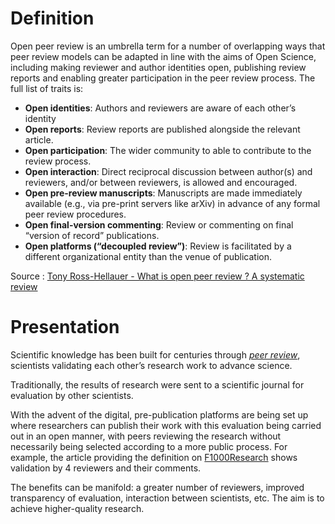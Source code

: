 # Definition 

Open peer review is an umbrella term for a number of overlapping ways that peer review models can be adapted in line with the aims of Open Science, including making reviewer and author identities open, publishing review reports and enabling greater participation in the peer review process. The full list of traits is:

- **Open identities**: Authors and reviewers are aware of each other’s identity
- **Open reports**: Review reports are published alongside the relevant article.
- **Open participation**: The wider community to able to contribute to the review process.
- **Open interaction**: Direct reciprocal discussion between author(s) and reviewers, and/or between reviewers, is allowed and encouraged.
- **Open pre-review manuscripts**: Manuscripts are made immediately available (e.g., via pre-print servers like arXiv) in advance of any formal peer review procedures.
- **Open final-version commenting**: Review or commenting on final “version of record” publications.
- **Open platforms (“decoupled review”)**: Review is facilitated by a different organizational entity than the venue of publication.

Source : [Tony Ross-Hellauer - What is open peer review ? A systematic review](https://f1000research.com/articles/6-588/v2)


# Presentation 

Scientific knowledge has been built for centuries through _[peer review](https://en.wikipedia.org/wiki/Peer_review)_, scientists validating each other’s research work to advance science.

Traditionally, the results of research were sent to a scientific journal for evaluation by other scientists.

With the advent of the digital, pre-publication platforms are being set up where researchers can publish their work with this evaluation being carried out in an open manner, with peers reviewing the research without necessarily being selected according to a more public process. For example, the article providing the definition on [F1000Research](https://f1000research.com/articles/6-588/v2) shows validation by 4 reviewers and their comments.

The benefits can be manifold: a greater number of reviewers, improved transparency of evaluation, interaction between scientists, etc. The aim is to achieve higher-quality research.